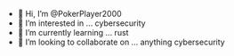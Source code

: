- 👋 Hi, I’m @PokerPlayer2000
- 👀 I’m interested in ... cybersecurity
- 🌱 I’m currently learning ... rust
- 💞️ I’m looking to collaborate on ... anything cybersecurity
<!---
PokerPlayer2000/PokerPlayer2000 is a ✨ special ✨ repository because its `README.md` (this file) appears on your GitHub profile.
You can click the Preview link to take a look at your changes.
--->
